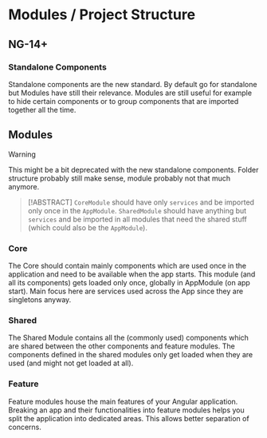 # Modules / Project Structure

## NG-14+

### Standalone Components

Standalone components are the new standard. By default go for standalone but Modules have still their relevance. Modules are still useful for example to hide certain components or to group components that are imported together all the time.

## Modules

> [!WARNING] 
> This might be a bit deprecated with the new standalone components. Folder structure probably still make sense, module probably not that much anymore.

> [!ABSTRACT]
> `CoreModule` should have only `services` and be imported only once in the `AppModule`.
`SharedModule` should have anything but `services` and be imported in all modules that need the shared stuff (which could also be the `AppModule`).

### Core

The Core should contain mainly components which are used once in the application and need to be available when the app starts. This module (and all its components) gets loaded only once, globally in AppModule (on app start). Main focus here are services used across the App since they are singletons anyway.

### Shared

The Shared Module contains all the (commonly used) components which are shared between the other components and feature modules. The components defined in the shared modules only get loaded when they are used (and might not get loaded at all).

### Feature

Feature modules house the main features of your Angular application.
Breaking an app and their functionalities into feature modules helps you split the application into dedicated areas. This allows better separation of concerns.
